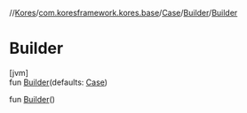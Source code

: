 //[Kores](../../../../index.md)/[com.koresframework.kores.base](../../index.md)/[Case](../index.md)/[Builder](index.md)/[Builder](-builder.md)

# Builder

[jvm]\
fun [Builder](-builder.md)(defaults: [Case](../index.md))

fun [Builder](-builder.md)()

